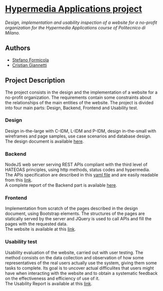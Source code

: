 # [Hypermedia Applications project](http://ec2-15-161-138-118.eu-south-1.compute.amazonaws.com/)  

*Design, implementation and usability inspection of a website for a no-profit organization for the Hypermedia Applications course of Politecnico di Milano.*

## Authors
  + [Stefano Formicola](https://github.com/ste7en)
  + [Cristian Giannetti](https://github.com/cristiangiann)
  
## Project Description
The project consists in the design and the implementation of a website for a no-profit organization. The requirements contain some constraints about the relationships of the main entities of the website.
The project is divided into four main parts: Design, Backend, Frontend and Usability test.

### Design
Design in-the-large with C-IDM, L-IDM and P-IDM, design in-the-small with wireframes and page samples, use case scenarios and database design.  
The design document is available [here](https://github.com/cristiangiann/hypermedia-application/blob/master/deliverables/FORMICOLA%2CGIANNETTI-DESIGN%20REPORT-24-04-2020.pdf).

### Backend
NodeJS web server serving REST APIs compliant with the third level of HATEOAS principles, using http methods, status codes and hypermedia.  
The APIs specification are described in this [yaml file](https://github.com/cristiangiann/hypermedia-application/blob/master/web/api/swagger.yaml) and are easily readable from this [link](http://ec2-15-161-138-118.eu-south-1.compute.amazonaws.com/backend/swaggerui/).  
A complete report of the Backend part is available [here](http://ec2-15-161-138-118.eu-south-1.compute.amazonaws.com/backend/main.html).

### Frontend
Implementation from scratch of the pages described in the design document, using Bootstrap elements. The structures of the pages are statically served by the server and JQuery is used to call APIs and fill the pages with the requested data.  
The website is available at this [link](http://ec2-15-161-138-118.eu-south-1.compute.amazonaws.com/).

### Usability test
Usability evaluation of the website, carried out with user testing. The method consists on the data collection and observation of how some representatives of the real users actually use the system, giving them some tasks to complete. Its goal is to uncover actual difficulites that users might have when interacting with the website and to obtain a systematic feedback on the effectiveness and efficiency of use of it.  
The Usability Report is available at this [link](https://github.com/cristiangiann/hypermedia-application/blob/master/deliverables/FORMICOLA%2CGIANNETTI-USABILITY-REPORT-16-06-2020.pdf).
